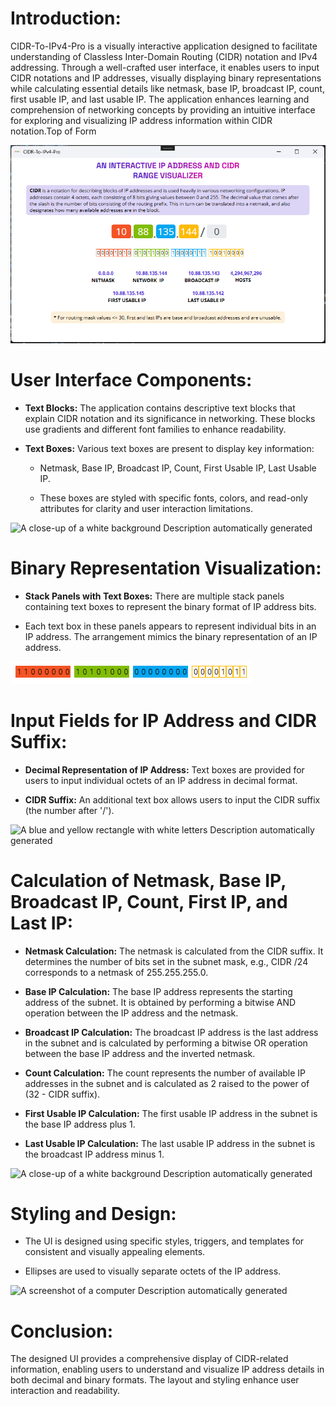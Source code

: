 # Introduction: 

CIDR-To-IPv4-Pro is a visually interactive application designed to
facilitate understanding of Classless Inter-Domain Routing (CIDR)
notation and IPv4 addressing. Through a well-crafted user interface, it
enables users to input CIDR notations and IP addresses, visually
displaying binary representations while calculating essential details
like netmask, base IP, broadcast IP, count, first usable IP, and last
usable IP. The application enhances learning and comprehension of
networking concepts by providing an intuitive interface for exploring
and visualizing IP address information within CIDR notation.Top of Form

![A screenshot of CIDR-TO-IPv4_PRO](./image2.png)

# User Interface Components:

-   **Text Blocks:** The application contains descriptive text blocks
    that explain CIDR notation and its significance in networking. These
    blocks use gradients and different font families to enhance
    readability.

-   **Text Boxes:** Various text boxes are present to display key
    information:

    -   Netmask, Base IP, Broadcast IP, Count, First Usable IP, Last
        Usable IP.

    -   These boxes are styled with specific fonts, colors, and
        read-only attributes for clarity and user interaction
        limitations.

![A close-up of a white background Description automatically
generated](./image3.png)

# Binary Representation Visualization: 

-   **Stack Panels with Text Boxes:** There are multiple stack panels
    containing text boxes to represent the binary format of IP address
    bits.

-   Each text box in these panels appears to represent individual bits
    in an IP address. The arrangement mimics the binary representation
    of an IP address.

![](./image4.png)

# Input Fields for IP Address and CIDR Suffix:

-   **Decimal Representation of IP Address:** Text boxes are provided
    for users to input individual octets of an IP address in decimal
    format.

-   **CIDR Suffix:** An additional text box allows users to input the
    CIDR suffix (the number after \'/\').

![A blue and yellow rectangle with white letters Description
automatically
generated](./image5.png)

# Calculation of Netmask, Base IP, Broadcast IP, Count, First IP, and Last IP: 

-   **Netmask Calculation:** The netmask is calculated from the CIDR
    suffix. It determines the number of bits set in the subnet mask,
    e.g., CIDR /24 corresponds to a netmask of 255.255.255.0.

-   **Base IP Calculation:** The base IP address represents the starting
    address of the subnet. It is obtained by performing a bitwise AND
    operation between the IP address and the netmask.

-   **Broadcast IP Calculation:** The broadcast IP address is the last
    address in the subnet and is calculated by performing a bitwise OR
    operation between the base IP address and the inverted netmask.

-   **Count Calculation:** The count represents the number of available
    IP addresses in the subnet and is calculated as 2 raised to the
    power of (32 - CIDR suffix).

-   **First Usable IP Calculation:** The first usable IP address in the
    subnet is the base IP address plus 1.

-   **Last Usable IP Calculation:** The last usable IP address in the
    subnet is the broadcast IP address minus 1.

![A close-up of a white background Description automatically
generated](./image3.png)

# Styling and Design:

-   The UI is designed using specific styles, triggers, and templates
    for consistent and visually appealing elements.

-   Ellipses are used to visually separate octets of the IP address.

![A screenshot of a computer Description automatically
generated](./image6.png)

# **Conclusion:**

The designed UI provides a comprehensive display of CIDR-related
information, enabling users to understand and visualize IP address
details in both decimal and binary formats. The layout and styling
enhance user interaction and readability.
